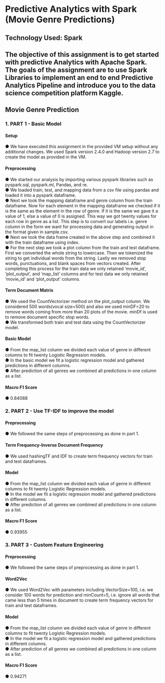 # Predictive Analytics with Spark (Movie Genre Predictions)
## Technology Used: Spark
##    The objective of this assignment is to get started with predictive Analytics with Apache Spark. The goals of the assignment are to use Spark Libraries to implement an end to end Predictive Analytics Pipeline and introduce you to the data science competition platform Kaggle.


		
## Movie Genre Prediction

### 1.	PART 1 - Basic Model
#### Setup
●	We have executed this assignment in the provided VM setup without any additional changes. We used Spark version 2.4.0 and Hadoop version 2.7 to create the model as provided in the VM.
#### Preprocessing
●	We started our analysis by importing various pyspark libraries such as pyspark.sql, pyspark.ml, Pandas, and re.<br />
●	We loaded train, test, and mapping data from a csv file using pandas and loaded it into a pyspark dataframe.<br />
●	Next we took the mapping dataframe and genre column from the train dataframe. Now for each element in the mapping dataframe we checked if it is the same as the element in the row of genre. If it is the same we gave it a value of 1, else a value of 0 is assigned. This way we got twenty values for each row in genre as a list. This step is to convert our labels i.e. genre column in the form we want for processing data and generating output in the format given in sample.csv.<br />
●	Next we took the data frame created in the above step and combined it with the train dataframe using index.<br />
●	For the next step we took a plot column from the train and test dataframe. First we converted the whole string to lowercase. Then we tokenized the string to get individual words from the string. Lastly we removed stop words, punctuations, and blank spaces from vectors created. After completing this process for the train data we only retained ‘movie_id’, ‘plot_output’, and ‘map_list’ columns and for test data we only retained ‘movie_id’ and ‘plot_output’ columns.

#### Term Document Matrix
●	We used the CountVectorizer method on the plot_output column. We considered 500 words(vocal size=500) and also we used minDF=20 to remove words coming from more than 20 plots of the movie. minDf is used to remove document specific stop words.<br />
●	We transformed both train and test data using the CountVectorizer model.

#### Basic Model
●	From the map_list column we divided each value of genre in different columns to fit twenty Logistic Regression models.<br />
●	In the basic model we fit a logistic regression model and gathered predictions in different columns.<br />
●	After prediction of all genres we combined all predictions in one column as a list.<br />
#### Macro F1 Score 
●	0.84088

### 2.	PART 2 - Use TF-IDF to improve the model 
#### Preprocessing
●	We followed the same steps of preprocessing as done in part 1.
	
#### Term Frequency-Inverse Document Frequency
●	We used hashingTF and IDF to create term frequency vectors for train and test dataframes.
#### Model
●	From the map_list column we divided each value of genre in different columns to fit twenty Logistic Regression models.<br />
●	In the model we fit a logistic regression model and gathered predictions in different columns.<br />
●	After prediction of all genres we combined all predictions in one column as a list.
#### Macro F1 Score 
●	0.93955
### 3.	PART 3 - Custom Feature Engineering
#### Preprocessing
●	We followed the same steps of preprocessing as done in part 1.
#### Word2Vec
●	We used Word2Vec with parameters including VectorSize=100, i.e. we consider 100 words for prediction and minCount=5, i.e. ignore all words that came less than 5 times in document to create term frequency vectors for train and test dataframes.
#### Model
●	From the map_list column we divided each value of genre in different columns to fit twenty Logistic Regression models.<br />
●	In the model we fit a logistic regression model and gathered predictions in different columns.<br />
●	After prediction of all genres we combined all predictions in one column as a list.

#### Macro F1 Score 
●	0.94271
